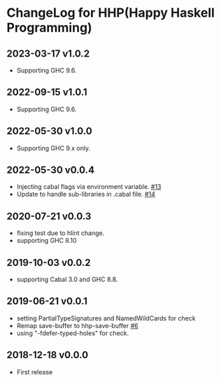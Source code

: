 # ChangeLog for HHP(Happy Haskell Programming)

## 2023-03-17 v1.0.2

- Supporting GHC 9.6.

## 2022-09-15 v1.0.1

- Supporting GHC 9.6.

## 2022-05-30 v1.0.0

- Supporting GHC 9.x only.

## 2022-05-30 v0.0.4

- Injecting cabal flags via environment variable. [#13](https://github.com/kazu-yamamoto/hhp/pull/13)
- Update to handle sub-libraries in .cabal file. [#14](https://github.com/kazu-yamamoto/hhp/pull/14)

## 2020-07-21 v0.0.3

- fixing test due to hlint change.
- supporting GHC 8.10

## 2019-10-03 v0.0.2

- supporting Cabal 3.0 and GHC 8.8.

## 2019-06-21 v0.0.1

- setting PartialTypeSignatures and NamedWildCards for check
- Remap save-buffer to hhp-save-buffer [#6](https://github.com/kazu-yamamoto/hhp/pull/6)
- using "-fdefer-typed-holes" for check.

## 2018-12-18 v0.0.0

- First release
